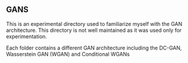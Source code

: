 ## GANS

This is an experimental directory used to familiarize myself with the GAN architecture. This directory is not well maintained as it was used only for experimentation.

Each folder contains a different GAN architecture including the DC-GAN, Wasserstein GAN (WGAN) and Conditional WGANs